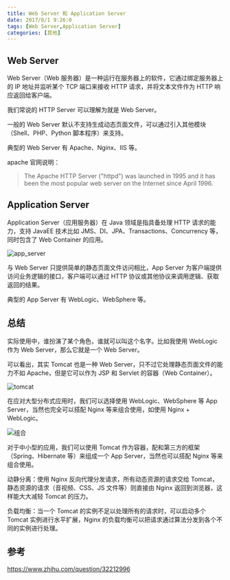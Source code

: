 ```yaml
---
title: Web Server 和 Application Server
date: 2017/8/1 9:26:0
tags: [Web Server,Application Server]
categories: [其他]
---
```

## Web Server
Web Server（Web 服务器）是一种运行在服务器上的软件，它通过绑定服务器上的 IP 地址并监听某个 TCP 端口来接收 HTTP 请求，并将文本文件作为 HTTP 响应返回给客户端。		
<!--more-->		
		
我们常说的 HTTP Server 可以理解为就是 Web Server。		
		
一般的 Web Server 默认不支持生成动态页面文件，可以通过引入其他模块（Shell、PHP、Python 脚本程序）来支持。
		
典型的 Web Server 有 Apache、Nginx、IIS 等。

apache 官网说明：
> The Apache HTTP Server ("httpd") was launched in 1995 and it has been the most popular web server on the Internet since April 1996.		
		
## Application Server
Application Server（应用服务器）在 Java 领域是指具备处理 HTTP 请求的能力，支持 JavaEE 技术比如 JMS、DI、JPA、Transactions、Concurrency 等，同时包含了 Web Container 的应用。		
		
![app_server](https://img.nekolr.com/images/2018/04/14/8Ry.png)
		
与 Web Server 只提供简单的静态页面文件访问相比，App Server 为客户端提供访问业务逻辑的接口，客户端可以通过 HTTP 协议或其他协议来调用逻辑、获取返回的结果。		
		
典型的 App Server 有 WebLogic、WebSphere 等。		
		
## 总结
实际使用中，谁扮演了某个角色，谁就可以叫这个名字。比如我使用 WebLogic 作为 Web Server，那么它就是一个 Web Server。		
		
可以看出，其实 Tomcat 也是一种 Web Server，只不过它处理静态页面文件的能力不如 Apache，但是它可以作为 JSP 和 Servlet 的容器（Web Container）。		
		
![tomcat](https://img.nekolr.com/images/2018/04/14/NAW.png)
		
在应对大型分布式应用时，我们可以选择使用 WebLogic、WebSphere 等 App Server，当然也完全可以搭配 Nginx 等来组合使用，如使用 Nginx + WebLogic。		
		
![组合 ](https://img.nekolr.com/images/2018/04/14/pPL.png)		
		
对于中小型的应用，我们可以使用 Tomcat 作为容器，配和第三方的框架（Spring、Hibernate 等）来组成一个 App Server，当然也可以搭配 Nginx 等来组合使用。		
		
动静分离：使用 Nginx 反向代理分发请求，所有动态资源的请求交给 Tomcat，静态资源的请求（音视频、CSS、JS 文件等）则直接由 Nginx 返回到浏览器，这样能大大减轻 Tomcat 的压力。		
		
负载均衡：当一个 Tomcat 的实例不足以处理所有的请求时，可以启动多个 Tomcat 实例进行水平扩展，Nginx 的负载均衡可以把请求通过算法分发到各个不同的实例进行处理。		
		
## 参考
<https://www.zhihu.com/question/32212996>
